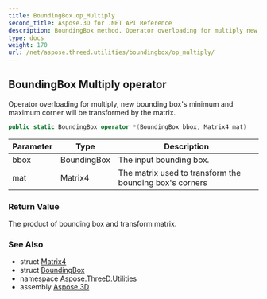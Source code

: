 ```yaml
---
title: BoundingBox.op_Multiply
second_title: Aspose.3D for .NET API Reference
description: BoundingBox method. Operator overloading for multiply new bounding boxs minimum and maximum corner will be transformed by the matrix
type: docs
weight: 170
url: /net/aspose.threed.utilities/boundingbox/op_multiply/
---
```

## BoundingBox Multiply operator

Operator overloading for multiply, new bounding box's minimum and maximum corner will be transformed by the matrix.

```csharp
public static BoundingBox operator *(BoundingBox bbox, Matrix4 mat)
```

| Parameter | Type | Description |
| --- | --- | --- |
| bbox | BoundingBox | The input bounding box. |
| mat | Matrix4 | The matrix used to transform the bounding box's corners |

### Return Value

The product of bounding box and transform matrix.

### See Also

* struct [Matrix4](../../matrix4/)
* struct [BoundingBox](../)
* namespace [Aspose.ThreeD.Utilities](../../boundingbox/)
* assembly [Aspose.3D](../../../)


